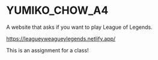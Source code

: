 # YUMIKO_CHOW_A4

A website that asks if you want to play League of Legends.

https://leagueyweagueylegends.netlify.app/

This is an assignment for a class!

